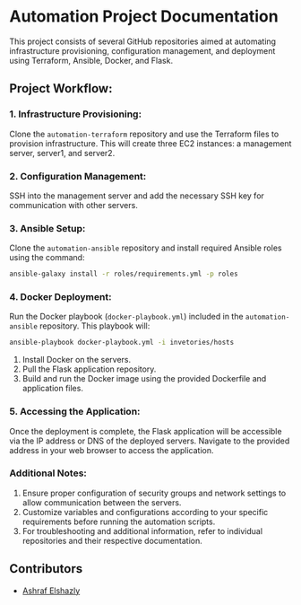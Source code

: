 # Automation Project Documentation

This project consists of several GitHub repositories aimed at automating infrastructure provisioning, configuration management, and deployment using Terraform, Ansible, Docker, and Flask.

## Project Workflow:

### 1. Infrastructure Provisioning:

Clone the `automation-terraform` repository and use the Terraform files to provision infrastructure. This will create three EC2 instances: a management server, server1, and server2.

### 2. Configuration Management:

SSH into the management server and add the necessary SSH key for communication with other servers.

### 3. Ansible Setup:

Clone the `automation-ansible` repository and install required Ansible roles using the command:

```bash
ansible-galaxy install -r roles/requirements.yml -p roles
```

### 4. Docker Deployment:

Run the Docker playbook (`docker-playbook.yml`) included in the `automation-ansible` repository. This playbook will:

```bash
ansible-playbook docker-playbook.yml -i invetories/hosts
```

1. Install Docker on the servers.
2. Pull the Flask application repository.
3. Build and run the Docker image using the provided Dockerfile and application files.

### 5. Accessing the Application:

Once the deployment is complete, the Flask application will be accessible via the IP address or DNS of the deployed servers. Navigate to the provided address in your web browser to access the application.

### Additional Notes:

1. Ensure proper configuration of security groups and network settings to allow communication between the servers.
2. Customize variables and configurations according to your specific requirements before running the automation scripts.
3. For troubleshooting and additional information, refer to individual repositories and their respective documentation.

## Contributors

- [Ashraf Elshazly](https://github.com/ashrafelshazly)
